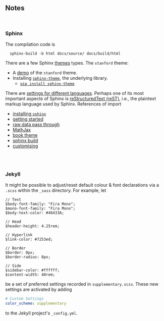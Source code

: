 <br>

## Notes

<br>

### Sphinx

The compilation code is

```shell
  sphinx-build -b html docs/source/ docs/build/html
```

There are a few Sphinx [themes](https://sphinx-themes.org) types.  The `stanford` theme:

* A [demo](https://sphinx-themes.org/sample-sites/sphinx-theme/) of the ``stanford`` theme.
* Installing [`sphinx-theme`](https://sphinx-themes.org/sample-sites/sphinx-theme/#quickstart), the underlying library.
    * [`pip install sphinx-theme`](https://pypi.org/project/sphinx-theme/)

There are [settings for different languages](https://www.sphinx-doc.org/en/master/usage/configuration.html#confval-language).  Perhaps one of its most important aspects of Sphinx is
[reStructuredText (reST)](https://www.sphinx-doc.org/en/master/usage/restructuredtext/index.html), i.e.,  the plaintext markup language used by Sphinx.  References of import

* [installing `sphinx`](https://www.sphinx-doc.org/en/master/usage/installation.html)
* [getting started](https://www.sphinx-doc.org/en/master/tutorial/getting-started.html)
* [raw data pass through](https://docutils.sourceforge.io/docs/ref/rst/directives.html#raw-data-pass-through)
* [MathJax](https://docs.mathjax.org/en/latest/web/configuration.html#configuring-and-loading-in-one-script)
* [book theme](https://sphinx-book-theme.readthedocs.io/en/stable/customize/sidebar-secondary.html)
* [sphinx build](https://www.sphinx-doc.org/en/master/man/sphinx-build.html)
* [customising](https://docs.readthedocs.io/en/stable/guides/adding-custom-css.html#adding-custom-css-or-javascript-to-sphinx-documentation)

<br>
<br>

### Jekyll

It might be possible to adjust/reset default colour & font declarations via a `.scss` within the `_sass` directory.  For example, let

```shell
// Text
$body-font-family: "Fira Mono";
$mono-font-family: "Fira Mono";
$body-text-color: #46433A;

// Head
$header-height: 4.25rem;

// Hyperlink
$link-color: #7253ed;

// Border
$border: 0px;
$border-radius: 8px;

// Side
$sidebar-color: #ffffff;
$content-width: 40rem;
```

be a set of preferred settings recorded in `supplementary.scss`.  These new settings are activated by adding

```yaml
# Custom Settings
color_scheme: supplementary
```

to the Jekyll project's `_config.yml`.



<br>
<br>

<br>
<br>

<br>
<br>

<br>
<br>